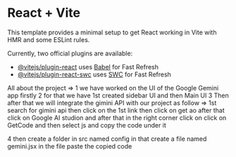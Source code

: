 # React + Vite

This template provides a minimal setup to get React working in Vite with HMR and some ESLint rules.

Currently, two official plugins are available:

- [@vitejs/plugin-react](https://github.com/vitejs/vite-plugin-react/blob/main/packages/plugin-react/README.md) uses [Babel](https://babeljs.io/) for Fast Refresh
- [@vitejs/plugin-react-swc](https://github.com/vitejs/vite-plugin-react-swc) uses [SWC](https://swc.rs/) for Fast Refresh

All about the project =>
1 we have worked on the UI of the Google Gemini app firstly
2 for that we have 1st created sidebar UI and then Main UI
3 Then after that we will integrate the gimini API with our project as follow =>
1st search for gimini api then click on the 1st link
then click on get ao
after that click on Google AI studion and after that in the right corner click on click on GetCode and then select js and copy the code under it

4 then create a folder in src named config in that create a file named gemini.jsx in the file paste the copied code
